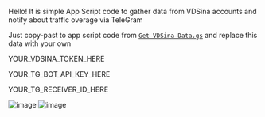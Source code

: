 Hello! It is simple App Script code to gather data from VDSina accounts and notify about traffic overage via TeleGram
  
Just copy-past to app script code from [`Get VDSina Data.gs`](https://github.com/13IcHBiN/VDSina-Google-Table-TG-Alarm/blob/main/Get%20VDSina%20Data.gs) and replace this data with your own
  
YOUR_VDSINA_TOKEN_HERE
  
YOUR_TG_BOT_API_KEY_HERE
  
YOUR_TG_RECEIVER_ID_HERE
  
![image](https://github.com/user-attachments/assets/4d400ca2-d878-43bb-b415-43a4f86c3520)
![image](https://github.com/user-attachments/assets/e1e41fbd-625c-4346-b399-dda32423efb4)
